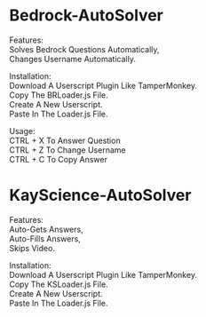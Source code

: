# Bedrock-AutoSolver<br />

Features:<br />
Solves Bedrock Questions Automatically,<br />
Changes Username Automatically.

Installation:<br />
Download A Userscript Plugin Like TamperMonkey.<br />
Copy The BRLoader.js File.<br />
Create A New Userscript.<br />
Paste In The Loader.js File.<br />

Usage:<br />
CTRL + X To Answer Question<br />
CTRL + Z To Change Username<br />
CTRL + C To Copy Answer

# KayScience-AutoSolver<br />

Features:<br />
Auto-Gets Answers,<br />
Auto-Fills Answers,<br />
Skips Video.

Installation:<br />
Download A Userscript Plugin Like TamperMonkey.<br />
Copy The KSLoader.js File.<br />
Create A New Userscript.<br />
Paste In The Loader.js File.<br />
